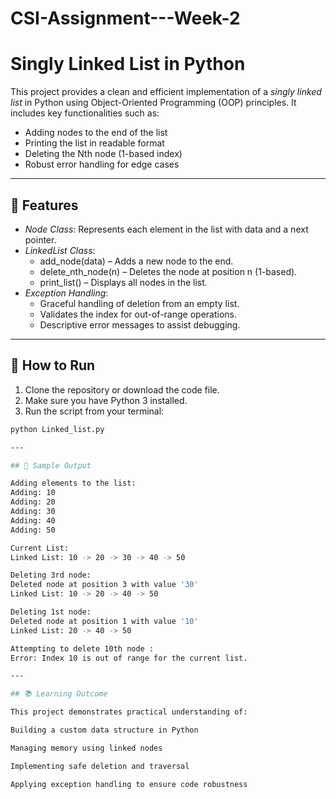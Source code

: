 # CSI-Assignment---Week-2

# Singly Linked List in Python

This project provides a clean and efficient implementation of a *singly linked list* in Python using Object-Oriented Programming (OOP) principles. It includes key functionalities such as:

- Adding nodes to the end of the list
- Printing the list in readable format
- Deleting the Nth node (1-based index)
- Robust error handling for edge cases

---

## 📌 Features

- *Node Class*: Represents each element in the list with data and a next pointer.
- *LinkedList Class*:
  - add_node(data) – Adds a new node to the end.
  - delete_nth_node(n) – Deletes the node at position n (1-based).
  - print_list() – Displays all nodes in the list.
- *Exception Handling*:
  - Graceful handling of deletion from an empty list.
  - Validates the index for out-of-range operations.
  - Descriptive error messages to assist debugging.

---

## 🚀 How to Run

1. Clone the repository or download the code file.
2. Make sure you have Python 3 installed.
3. Run the script from your terminal:

```bash
python Linked_list.py

---

## 🧪 Sample Output

Adding elements to the list:
Adding: 10
Adding: 20
Adding: 30
Adding: 40
Adding: 50

Current List:
Linked List: 10 -> 20 -> 30 -> 40 -> 50

Deleting 3rd node:
Deleted node at position 3 with value '30'
Linked List: 10 -> 20 -> 40 -> 50

Deleting 1st node:
Deleted node at position 1 with value '10'
Linked List: 20 -> 40 -> 50

Attempting to delete 10th node :
Error: Index 10 is out of range for the current list.

---

## 📚 Learning Outcome

This project demonstrates practical understanding of:

Building a custom data structure in Python

Managing memory using linked nodes

Implementing safe deletion and traversal

Applying exception handling to ensure code robustness



